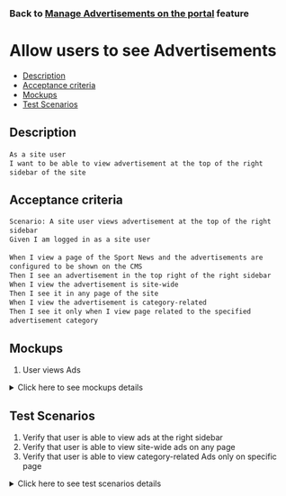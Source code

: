 ### Back to [Manage Advertisements on the portal](../../) feature

# Allow users to see Advertisements

- [Description](#description)
- [Acceptance criteria](#acceptance-criteria)
- [Mockups](#mockups)
- [Test Scenarios](#test-scenarios)

## Description

    As a site user
    I want to be able to view advertisement at the top of the right sidebar of the site


## Acceptance criteria

    Scenario: A site user views advertisement at the top of the right sidebar
    Given I am logged in as a site user

    When I view a page of the Sport News and the advertisements are configured to be shown on the CMS
    Then I see an advertisement in the top right of the right sidebar
    When I view the advertisement is site-wide 
    Then I see it in any page of the site
    When I view the advertisement is category-related
    Then I see it only when I view page related to the specified advertisement category

## Mockups

1. User views Ads 

<details>
  <summary>Click here to see mockups details</summary>

**1. User views Ads:**

![View Ads Screen](/products/sport_news_portal/web_application_features/manage_ads/images/display_ads.png)

</details>

## Test Scenarios

1. Verify that user is able to view ads at the right sidebar
2. Verify that user is able to view site-wide ads on any page
3. Verify that user is able to view category-related Ads only on specific page

<details>
  <summary>Click here to see test scenarios details</summary>

### **#1. Verify that user is able to view ads at the right sidebar**

|#|Steps|Expected Result
------|-------|----------
|1|Go to sport news site|
|2|Log in your user account|
|3|Observe Ads on Home page|Logged in user is able to view ads at the right sidebar

### **#2. Verify that user is able to view site-wide ads on any page**

|#|Steps|Expected Result
------|-------|----------
|1|Go to sport news site|
|2|Log in your user account|
|3|Observe Ads on Home page|Logged in user is able to view ads at the right sidebar in any page of the site

### **#3. Verify that user is able to view category-related Ads only on specific page**

|#|Steps|Expected Result
------|-------|----------
|1|Go to sport news site|
|2|Log in your user account|
|3|Navigate to NBA category|Logged in user can view category-related Ads on NBA page
|4|Navigate to another category|Logged in user can not view NBA related Ads on another category pages

</details>
